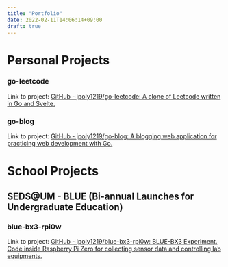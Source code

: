 ```yaml
---
title: "Portfolio"
date: 2022-02-11T14:06:14+09:00
draft: true
---
```


# Personal Projects

### go-leetcode

Link to project: [GitHub - jpoly1219/go-leetcode: A clone of Leetcode written in Go and Svelte.](https://github.com/jpoly1219/go-leetcode)

### go-blog

Link to project: [GitHub - jpoly1219/go-blog: A blogging web application for practicing web development with Go.](https://github.com/jpoly1219/go-blog)



# School Projects

## SEDS@UM - BLUE (Bi-annual Launches for Undergraduate Education)

### blue-bx3-rpi0w

Link to project: [GitHub - jpoly1219/blue-bx3-rpi0w: BLUE-BX3 Experiment. Code inside Raspberry Pi Zero for collecting sensor data and controlling lab equipments.](https://github.com/jpoly1219/blue-bx3-rpi0w)


